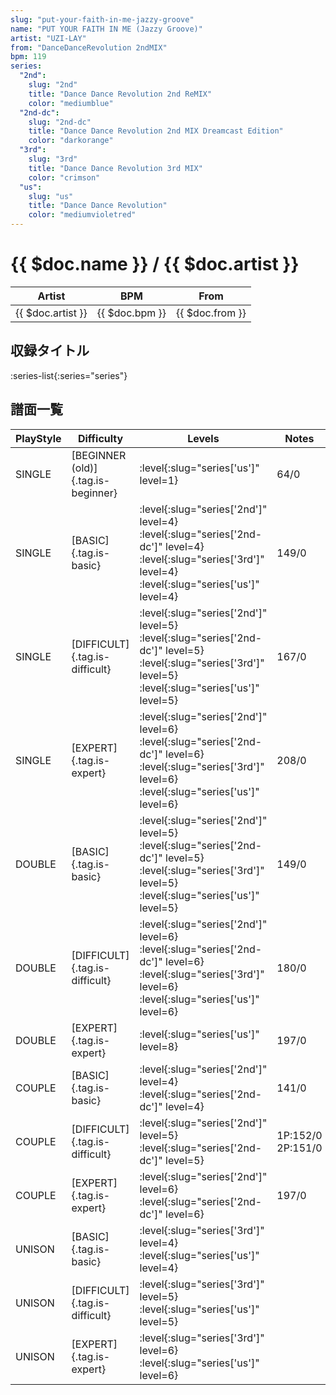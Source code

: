 ```yaml
---
slug: "put-your-faith-in-me-jazzy-groove"
name: "PUT YOUR FAITH IN ME (Jazzy Groove)"
artist: "UZI-LAY"
from: "DanceDanceRevolution 2ndMIX"
bpm: 119
series:
  "2nd":
    slug: "2nd"
    title: "Dance Dance Revolution 2nd ReMIX"
    color: "mediumblue"
  "2nd-dc":
    slug: "2nd-dc"
    title: "Dance Dance Revolution 2nd MIX Dreamcast Edition"
    color: "darkorange"
  "3rd":
    slug: "3rd"
    title: "Dance Dance Revolution 3rd MIX"
    color: "crimson"
  "us":
    slug: "us"
    title: "Dance Dance Revolution"
    color: "mediumvioletred"
---
```


# {{ $doc.name }} / {{ $doc.artist }}

|Artist|BPM|From|
|------|---|----|
|{{ $doc.artist }}|{{ $doc.bpm }}|{{ $doc.from }}|

## 収録タイトル

:series-list{:series="series"}

## 譜面一覧

|PlayStyle|Difficulty|Levels|Notes|Movie|
|---------|----------|------|-----|-----|
|SINGLE|[BEGINNER (old)]{.tag.is-beginner}|:level{:slug="series['us']" level=1}|64/0||
|SINGLE|[BASIC]{.tag.is-basic}|:level{:slug="series['2nd']" level=4} :level{:slug="series['2nd-dc']" level=4} :level{:slug="series['3rd']" level=4} :level{:slug="series['us']" level=4}|149/0||
|SINGLE|[DIFFICULT]{.tag.is-difficult}|:level{:slug="series['2nd']" level=5} :level{:slug="series['2nd-dc']" level=5} :level{:slug="series['3rd']" level=5} :level{:slug="series['us']" level=5}|167/0||
|SINGLE|[EXPERT]{.tag.is-expert}|:level{:slug="series['2nd']" level=6} :level{:slug="series['2nd-dc']" level=6} :level{:slug="series['3rd']" level=6} :level{:slug="series['us']" level=6}|208/0||
|DOUBLE|[BASIC]{.tag.is-basic}|:level{:slug="series['2nd']" level=5} :level{:slug="series['2nd-dc']" level=5} :level{:slug="series['3rd']" level=5} :level{:slug="series['us']" level=5}|149/0||
|DOUBLE|[DIFFICULT]{.tag.is-difficult}|:level{:slug="series['2nd']" level=6} :level{:slug="series['2nd-dc']" level=6} :level{:slug="series['3rd']" level=6} :level{:slug="series['us']" level=6}|180/0||
|DOUBLE|[EXPERT]{.tag.is-expert}|:level{:slug="series['us']" level=8}|197/0||
|COUPLE|[BASIC]{.tag.is-basic}|:level{:slug="series['2nd']" level=4} :level{:slug="series['2nd-dc']" level=4}|141/0||
|COUPLE|[DIFFICULT]{.tag.is-difficult}|:level{:slug="series['2nd']" level=5} :level{:slug="series['2nd-dc']" level=5}|1P:152/0 2P:151/0||
|COUPLE|[EXPERT]{.tag.is-expert}|:level{:slug="series['2nd']" level=6} :level{:slug="series['2nd-dc']" level=6}|197/0||
|UNISON|[BASIC]{.tag.is-basic}|:level{:slug="series['3rd']" level=4} :level{:slug="series['us']" level=4}|||
|UNISON|[DIFFICULT]{.tag.is-difficult}|:level{:slug="series['3rd']" level=5} :level{:slug="series['us']" level=5}|||
|UNISON|[EXPERT]{.tag.is-expert}|:level{:slug="series['3rd']" level=6} :level{:slug="series['us']" level=6}|||
